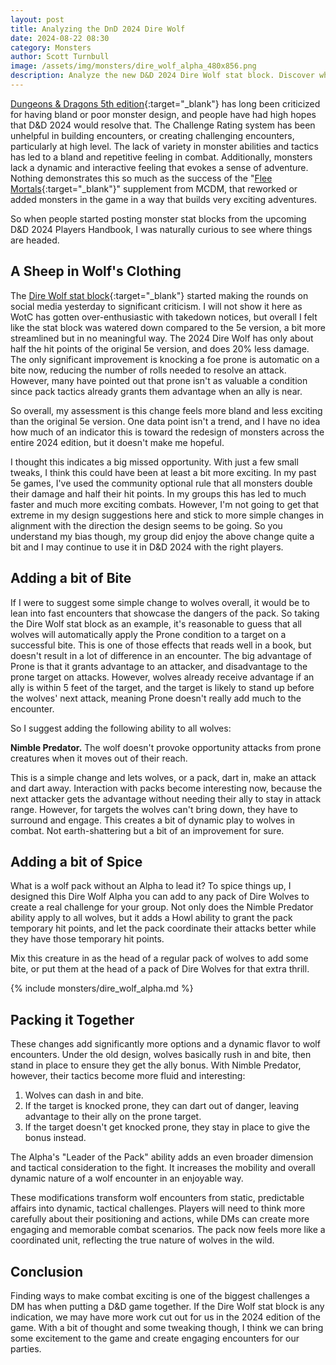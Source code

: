 ```yaml
---
layout: post
title: Analyzing the DnD 2024 Dire Wolf
date: 2024-08-22 08:30
category: Monsters
author: Scott Turnbull
image: /assets/img/monsters/dire_wolf_alpha_480x856.png
description: Analyze the new D&D 2024 Dire Wolf stat block. Discover why it's a missed opportunity and how to improve it. Learn about a simple "Nimble Predator" ability and Dire Wolf Alpha to spice up your encounters.
---
```

[Dungeons & Dragons 5th edition](https://www.dndbeyond.com/){:target="_blank"} has long been criticized for having bland or poor monster design, and people have had high hopes that D&D 2024 would resolve that. The Challenge Rating system has been unhelpful in building encounters, or creating challenging encounters, particularly at high level. The lack of variety in monster abilities and tactics has led to a bland and repetitive feeling in combat. Additionally, monsters lack a dynamic and interactive feeling that evokes a sense of adventure. Nothing demonstrates this so much as the success of the "[Flee Mortals](https://shop.mcdmproductions.com/collections/flee-mortals-the-mcdm-monster-book){:target="_blank"}" supplement from MCDM, that reworked or added monsters in the game in a way that builds very exciting adventures.

So when people started posting monster stat blocks from the upcoming D&D 2024 Players Handbook, I was naturally curious to see where things are headed.

## A Sheep in Wolf's Clothing

The [Dire Wolf stat block](https://x.com/optionalrule/status/1826621242323108240){:target="_blank"} started making the rounds on social media yesterday to significant criticism. I will not show it here as WotC has gotten over-enthusiastic with takedown notices, but overall I felt like the stat block was watered down compared to the 5e version, a bit more streamlined but in no meaningful way. The 2024 Dire Wolf has only about half the hit points of the original 5e version, and does 20% less damage. The only significant improvement is knocking a foe prone is automatic on a bite now, reducing the number of rolls needed to resolve an attack. However, many have pointed out that prone isn't as valuable a condition since pack tactics already grants them advantage when an ally is near.

So overall, my assessment is this change feels more bland and less exciting than the original 5e version. One data point isn't a trend, and I have no idea how much of an indicator this is toward the redesign of monsters across the entire 2024 edition, but it doesn't make me hopeful.

I thought this indicates a big missed opportunity. With just a few small tweaks, I think this could have been at least a bit more exciting. In my past 5e games, I've used the community optional rule that all monsters double their damage and half their hit points. In my groups this has led to much faster and much more exciting combats. However, I'm not going to get that extreme in my design suggestions here and stick to more simple changes in alignment with the direction the design seems to be going. So you understand my bias though, my group did enjoy the above change quite a bit and I may continue to use it in D&D 2024 with the right players.

## Adding a bit of Bite

If I were to suggest some simple change to wolves overall, it would be to lean into fast encounters that showcase the dangers of the pack. So taking the Dire Wolf stat block as an example, it's reasonable to guess that all wolves will automatically apply the Prone condition to a target on a successful bite. This is one of those effects that reads well in a book, but doesn't result in a lot of difference in an encounter. The big advantage of Prone is that it grants advantage to an attacker, and disadvantage to the prone target on attacks. However, wolves already receive advantage if an ally is within 5 feet of the target, and the target is likely to stand up before the wolves' next attack, meaning Prone doesn't really add much to the encounter.

So I suggest adding the following ability to all wolves:

**Nimble Predator.** The wolf doesn't provoke opportunity attacks from prone creatures when it moves out of their reach.

This is a simple change and lets wolves, or a pack, dart in, make an attack and dart away. Interaction with packs become interesting now, because the next attacker gets the advantage without needing their ally to stay in attack range. However, for targets the wolves can't bring down, they have to surround and engage. This creates a bit of dynamic play to wolves in combat. Not earth-shattering but a bit of an improvement for sure.

## Adding a bit of Spice

What is a wolf pack without an Alpha to lead it? To spice things up, I designed this Dire Wolf Alpha you can add to any pack of Dire Wolves to create a real challenge for your group. Not only does the Nimble Predator ability apply to all wolves, but it adds a Howl ability to grant the pack temporary hit points, and let the pack coordinate their attacks better while they have those temporary hit points.

Mix this creature in as the head of a regular pack of wolves to add some bite, or put them at the head of a pack of Dire Wolves for that extra thrill.

{% include monsters/dire_wolf_alpha.md %}

## Packing it Together
These changes add significantly more options and a dynamic flavor to wolf encounters. Under the old design, wolves basically rush in and bite, then stand in place to ensure they get the ally bonus. With Nimble Predator, however, their tactics become more fluid and interesting:

1. Wolves can dash in and bite.
2. If the target is knocked prone, they can dart out of danger, leaving advantage to their ally on the prone target.
3. If the target doesn't get knocked prone, they stay in place to give the bonus instead.

The Alpha's "Leader of the Pack" ability adds an even broader dimension and tactical consideration to the fight. It increases the mobility and overall dynamic nature of a wolf encounter in an enjoyable way.

These modifications transform wolf encounters from static, predictable affairs into dynamic, tactical challenges. Players will need to think more carefully about their positioning and actions, while DMs can create more engaging and memorable combat scenarios. The pack now feels more like a coordinated unit, reflecting the true nature of wolves in the wild.

## Conclusion

Finding ways to make combat exciting is one of the biggest challenges a DM has when putting a D&D game together. If the Dire Wolf stat block is any indication, we may have more work cut out for us in the 2024 edition of the game. With a bit of thought and some tweaking though, I think we can bring some excitement to the game and create engaging encounters for our parties.